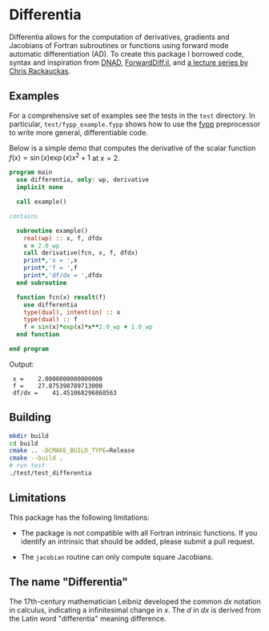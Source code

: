 # Differentia

Differentia allows for the computation of derivatives, gradients and Jacobians of Fortran subroutines or functions using forward mode automatic differentiation (AD). To create this package I borrowed code, syntax and inspiration from [DNAD](https://github.com/joddlehod/dnad), [ForwardDiff.jl](https://github.com/JuliaDiff/ForwardDiff.jl), and [a lecture series by Chris Rackauckas](https://book.sciml.ai/).

## Examples

For a comprehensive set of examples see the tests in the `test` directory. In particular, `test/fypp_example.fypp` shows how to use the [fypp](https://github.com/aradi/fypp) preprocessor to write more general, differentiable code.

Below is a simple demo that computes the derivative of the scalar function $f(x) = \sin(x)\exp(x)x^2 + 1$ at $x = 2$.

```fortran
program main
  use differentia, only: wp, derivative
  implicit none

  call example()

contains

  subroutine example()
    real(wp) :: x, f, dfdx
    x = 2.0_wp
    call derivative(fcn, x, f, dfdx)
    print*,'x = ',x
    print*,'f = ',f
    print*,'df/dx = ',dfdx
  end subroutine

  function fcn(x) result(f)
    use differentia
    type(dual), intent(in) :: x
    type(dual) :: f
    f = sin(x)*exp(x)*x**2.0_wp + 1.0_wp
  end function

end program 
```

Output:

```
 x =    2.0000000000000000     
 f =    27.875398789713000     
 df/dx =    41.451068296868563
```

## Building

```sh
mkdir build
cd build
cmake .. -DCMAKE_BUILD_TYPE=Release
cmake --build .
# run test
./test/test_differentia
```

<!-- ## Sparse Jacobians

This package can take advantage of two types of common sparse Jacobians: banded, and block-banded. For banded Jacobians, the output array contains

$$J = 
\begin{bmatrix}
\frac{df_1}{dx_1} & \frac{df_1}{dx_2} & 0                 & 0                 & 0                 \\
\frac{df_2}{dx_1} & \frac{df_2}{dx_2} & \frac{df_2}{dx_3} & 0                 & 0                 \\
0                 & \frac{df_3}{dx_2} & \frac{df_3}{dx_3} & \frac{df_3}{dx_4} & 0                 \\
0                 & 0                 & \frac{df_4}{dx_3} & \frac{df_4}{dx_4} & \frac{df_4}{dx_5} \\
0                 & 0                 & 0                 & \frac{df_5}{dx_4} & \frac{df_5}{dx_5} \\
\end{bmatrix}
\xrightarrow{\text{sparse rep.}}
\begin{bmatrix}
0                 & \frac{df_1}{dx_2} & \frac{df_2}{dx_3} & \frac{df_3}{dx_4} & \frac{df_4}{dx_5} \\
\frac{df_1}{dx_1} & \frac{df_2}{dx_2} & \frac{df_3}{dx_3} & \frac{df_4}{dx_4} & \frac{df_5}{dx_5} \\
\frac{df_2}{dx_1} & \frac{df_3}{dx_2} & \frac{df_4}{dx_3} & \frac{df_5}{dx_4} & 0                 \\
\end{bmatrix}
$$ -->

## Limitations

This package has the following limitations:

- The package is not compatible with all Fortran intrinsic functions. If you identify an intrinsic that should be added, please submit a pull request.

- The `jacobian` routine can only compute square Jacobians.
  
## The name "Differentia"

The 17th-century mathematician Leibniz developed the common $dx$ notation in calculus, indicating a infinitesimal change in $x$. The $d$ in $dx$ is derived from the Latin word "differentia" meaning difference.
